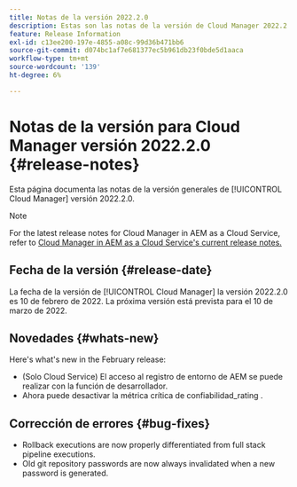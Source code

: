 ```yaml
---
title: Notas de la versión 2022.2.0
description: Estas son las notas de la versión de Cloud Manager 2022.2.0.
feature: Release Information
exl-id: c13ee200-197e-4855-a08c-99d36b471bb6
source-git-commit: d074bc1af7e681377ec5b961db23f0bde5d1aaca
workflow-type: tm+mt
source-wordcount: '139'
ht-degree: 6%

---
```


# Notas de la versión para Cloud Manager versión 2022.2.0 {#release-notes}

Esta página documenta las notas de la versión generales de [!UICONTROL Cloud Manager] versión 2022.2.0.

>[!NOTE]
>
>For the latest release notes for Cloud Manager in AEM as a Cloud Service, refer to [Cloud Manager in AEM as a Cloud Service&#39;s current release notes.](https://experienceleague.adobe.com/docs/experience-manager-cloud-service/content/implementing/using-cloud-manager/release-notes-cloud-manager/release-notes-cm-current.html)

## Fecha de la versión {#release-date}

La fecha de la versión de [!UICONTROL Cloud Manager] la versión 2022.2.0 es 10 de febrero de 2022. La próxima versión está prevista para el 10 de marzo de 2022.

## Novedades {#whats-new}

Here&#39;s what&#39;s new in the February release:

* (Solo Cloud Service) El acceso al registro de entorno de AEM se puede realizar con la función de desarrollador.
* Ahora puede desactivar la métrica crítica de confiabilidad_rating .

## Corrección de errores {#bug-fixes}

* Rollback executions are now properly differentiated from full stack pipeline executions.
* Old git repository passwords are now always invalidated when a new password is generated.
